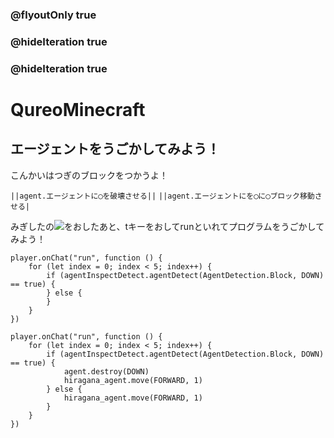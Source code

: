 ### @flyoutOnly true
### @hideIteration true
### @hideIteration true
# QureoMinecraft

## エージェントをうごかしてみよう！

こんかいはつぎのブロックをつかうよ！

``||agent.エージェントに◯を破壊させる||``
``||agent.エージェントにを◯に◯ブロック移動させる|``

みぎしたの![](https://raw.githubusercontent.com/camp-minecraft/TechkidsCampTutorial/master/images/playbutton.png)をおしたあと、tキーをおしてrunといれてプログラムをうごかしてみよう！

```template
player.onChat("run", function () {
    for (let index = 0; index < 5; index++) {
        if (agentInspectDetect.agentDetect(AgentDetection.Block, DOWN) == true) {
        } else {
        }
    }
})
```
```ghost
player.onChat("run", function () {
    for (let index = 0; index < 5; index++) {
        if (agentInspectDetect.agentDetect(AgentDetection.Block, DOWN) == true) {
            agent.destroy(DOWN)
            hiragana_agent.move(FORWARD, 1)
        } else {
            hiragana_agent.move(FORWARD, 1)
        }
    }
})
```